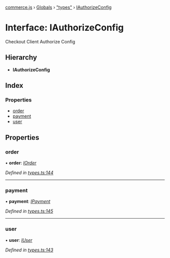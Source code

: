 [commerce.js](../README.md) › [Globals](../globals.md) › ["types"](../modules/_types_.md) › [IAuthorizeConfig](_types_.iauthorizeconfig.md)

# Interface: IAuthorizeConfig

Checkout Client Authorize Config

## Hierarchy

* **IAuthorizeConfig**

## Index

### Properties

* [order](_types_.iauthorizeconfig.md#order)
* [payment](_types_.iauthorizeconfig.md#payment)
* [user](_types_.iauthorizeconfig.md#user)

## Properties

###  order

• **order**: *[IOrder](_types_.iorder.md)*

*Defined in [types.ts:144](https://github.com/shopjs/commerce.js/blob/63ccf4a/src/types.ts#L144)*

___

###  payment

• **payment**: *[IPayment](_types_.ipayment.md)*

*Defined in [types.ts:145](https://github.com/shopjs/commerce.js/blob/63ccf4a/src/types.ts#L145)*

___

###  user

• **user**: *[IUser](_types_.iuser.md)*

*Defined in [types.ts:143](https://github.com/shopjs/commerce.js/blob/63ccf4a/src/types.ts#L143)*
